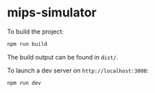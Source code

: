 # mips-simulator

To build the project:
```sh
npm run build
```
The build output can be found in `dist/`.

To launch a dev server on `http://localhost:3000`:
```sh
npm run dev
```
